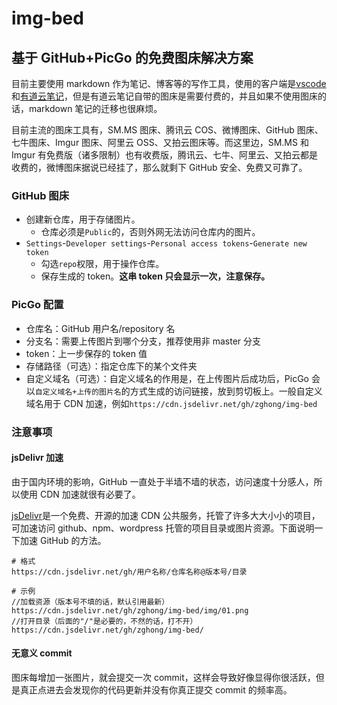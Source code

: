 # img-bed

## 基于 GitHub+PicGo 的免费图床解决方案

目前主要使用 markdown 作为笔记、博客等的写作工具，使用的客户端是[vscode](https://code.visualstudio.com/)和[有道云笔记](http://note.youdao.com/)，但是有道云笔记自带的图床是需要付费的，并且如果不使用图床的话，markdown 笔记的迁移也很麻烦。

目前主流的图床工具有，SM.MS 图床、腾讯云 COS、微博图床、GitHub 图床、七牛图床、Imgur 图床、阿里云 OSS、又拍云图床等。而这里边，SM.MS 和 Imgur 有免费版（诸多限制）也有收费版，腾讯云、七牛、阿里云、又拍云都是收费的，微博图床据说已经挂了，那么就剩下 GitHub 安全、免费又可靠了。

### GitHub 图床

- 创建新仓库，用于存储图片。
  - 仓库必须是`Public`的，否则外网无法访问仓库内的图片。
- `Settings`-`Developer settings`-`Personal access tokens`-`Generate new token`
  - 勾选`repo`权限，用于操作仓库。
  - 保存生成的 token。**这串 token 只会显示一次，注意保存。**

### PicGo 配置

- 仓库名：GitHub 用户名/repository 名
- 分支名：需要上传图片到哪个分支，推荐使用非 master 分支
- token：上一步保存的 token 值
- 存储路径（可选）：指定仓库下的某个文件夹
- 自定义域名（可选）：自定义域名的作用是，在上传图片后成功后，PicGo 会以`自定义域名+上传的图片名`的方式生成的访问链接，放到剪切板上。一般自定义域名用于 CDN 加速，例如`https://cdn.jsdelivr.net/gh/zghong/img-bed`

### 注意事项

#### jsDelivr 加速

由于国内环境的影响，GitHub 一直处于半墙不墙的状态，访问速度十分感人，所以使用 CDN 加速就很有必要了。

[jsDelivr](https://www.jsdelivr.com/)是一个免费、开源的加速 CDN 公共服务，托管了许多大大小小的项目，可加速访问 github、npm、wordpress 托管的项目目录或图片资源。下面说明一下加速 GitHub 的方法。

```shell
# 格式
https://cdn.jsdelivr.net/gh/用户名称/仓库名称@版本号/目录

# 示例
//加载资源（版本号不填的话，默认引用最新）
https://cdn.jsdelivr.net/gh/zghong/img-bed/img/01.png
//打开目录（后面的"/"是必要的，不然的话，打不开）
https://cdn.jsdelivr.net/gh/zghong/img-bed/
```

#### 无意义 commit

图床每增加一张图片，就会提交一次 commit，这样会导致好像显得你很活跃，但是真正点进去会发现你的代码更新并没有你真正提交 commit 的频率高。
